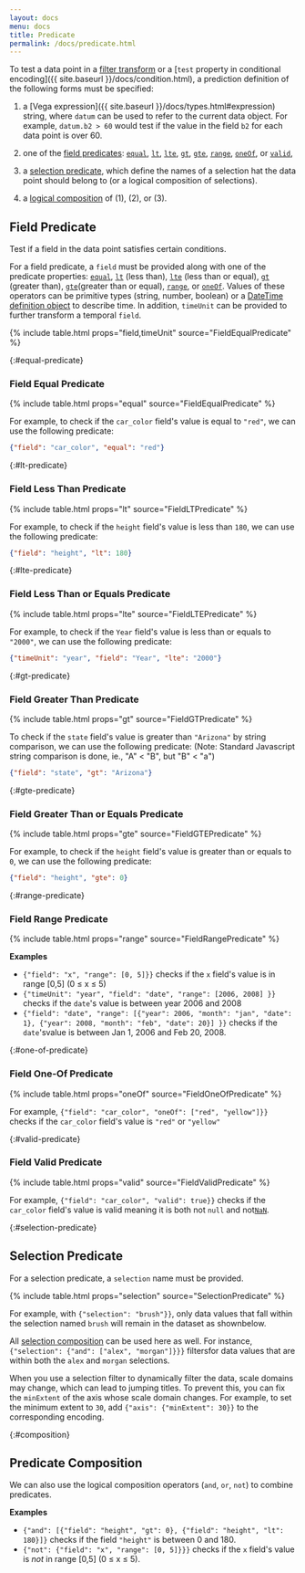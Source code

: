 ```yaml
---
layout: docs
menu: docs
title: Predicate
permalink: /docs/predicate.html
---
```


To test a data point in a [filter transform](filter.html) or a [`test` property in conditional encoding]({{ site.baseurl }}/docs/condition.html), a prediction definition of the following forms must be specified:

1. a [Vega expression]({{ site.baseurl }}/docs/types.html#expression) string, where `datum` can be used to refer to the current data object. For example, `datum.b2 > 60` would test if the value in the field `b2` for each data point is over 60.

2. one of the [field predicates](#field-predicate): [`equal`](#field-equal-predicate), [`lt`](#lt-predicate), [`lte`](#lte-predicate), [`gt`](#gt-predicate), [`gte`](#gte-predicate), [`range`](#range-predicate), [`oneOf`](#one-of-predicate), or [`valid`](#valid-predicate),

3. a [selection predicate](#selection-predicate), which define the names of a selection hat the data point should belong to (or a logical composition of selections).

4. a [logical composition](#composition) of (1), (2), or (3).

## Field Predicate

Test if a field in the data point satisfies certain conditions.

For a field predicate, a `field` must be provided along with one of the predicate properties: [`equal`](#equal-predicate), [`lt`](#lt-predicate) (less than), [`lte`](#lte-predicate) (less than or equal), [`gt`](#gt-predicate) (greater than), [`gte`](#gte-predicate)(greater than or equal), [`range`](#range-predicate), or [`oneOf`](#one-of-predicate). Values of these operators can be primitive types (string, number, boolean) or a [DateTime definition object](types.html#datetime) to describe time. In addition, `timeUnit` can be provided to further transform a temporal `field`.

{% include table.html props="field,timeUnit" source="FieldEqualPredicate" %}

{:#equal-predicate}

### Field Equal Predicate

{% include table.html props="equal" source="FieldEqualPredicate" %}

For example, to check if the `car_color` field's value is equal to `"red"`, we can use the following predicate:

```json
{"field": "car_color", "equal": "red"}
```

{:#lt-predicate}

### Field Less Than Predicate

{% include table.html props="lt" source="FieldLTPredicate" %}

For example, to check if the `height` field's value is less than `180`, we can use the following predicate:

```json
{"field": "height", "lt": 180}
```

{:#lte-predicate}

### Field Less Than or Equals Predicate

{% include table.html props="lte" source="FieldLTEPredicate" %}

For example, to check if the `Year` field's value is less than or equals to `"2000"`, we can use the following predicate:

```json
{"timeUnit": "year", "field": "Year", "lte": "2000"}
```

{:#gt-predicate}

### Field Greater Than Predicate

{% include table.html props="gt" source="FieldGTPredicate" %}

To check if the `state` field's value is greater than `"Arizona"` by string comparison, we can use the following predicate: (Note: Standard Javascript string comparison is done, ie., "A" < "B", but "B" < "a")

```json
{"field": "state", "gt": "Arizona"}
```

{:#gte-predicate}

### Field Greater Than or Equals Predicate

{% include table.html props="gte" source="FieldGTEPredicate" %}

For example, to check if the `height` field's value is greater than or equals to `0`, we can use the following predicate:

```json
{"field": "height", "gte": 0}
```

{:#range-predicate}

### Field Range Predicate

{% include table.html props="range" source="FieldRangePredicate" %}

**Examples**

- `{"field": "x", "range": [0, 5]}}` checks if the `x` field's value is in range [0,5] (0 ≤ x ≤ 5)
- `{"timeUnit": "year", "field": "date", "range": [2006, 2008] }}` checks if the `date`'s value is between year 2006 and 2008
- `{"field": "date", "range": [{"year": 2006, "month": "jan", "date": 1}, {"year": 2008, "month": "feb", "date": 20}] }}` checks if the `date`'svalue is between Jan 1, 2006 and Feb 20, 2008.

{:#one-of-predicate}

### Field One-Of Predicate

{% include table.html props="oneOf" source="FieldOneOfPredicate" %}

For example, `{"field": "car_color", "oneOf": ["red", "yellow"]}}` checks if the `car_color` field's value is `"red"` or `"yellow"`

{:#valid-predicate}

### Field Valid Predicate

{% include table.html props="valid" source="FieldValidPredicate" %}

For example, `{"field": "car_color", "valid": true}}` checks if the `car_color` field's value is valid meaning it is both not `null` and not[`NaN`](https://developer.mozilla.org/en-US/docs/Web/JavaScript/Reference/Global_Objects/NaN).

{:#selection-predicate}

## Selection Predicate

For a selection predicate, a `selection` name must be provided.

{% include table.html props="selection" source="SelectionPredicate" %}

For example, with `{"selection": "brush"}}`, only data values that fall within the selection named `brush` will remain in the dataset as shownbelow.

<div class="vl-example" data-name="selection_filter"></div>

All [selection composition](selection.html#compose) can be used here as well. For instance, `{"selection": {"and": ["alex", "morgan"]}}}` filtersfor data values that are within both the `alex` and `morgan` selections.

When you use a selection filter to dynamically filter the data, scale domains may change, which can lead to jumping titles. To prevent this, you can fix the `minExtent` of the axis whose scale domain changes. For example, to set the minimum extent to `30`, add `{"axis": {"minExtent": 30}}` to the corresponding encoding.

{:#composition}

## Predicate Composition

We can also use the logical composition operators (`and`, `or`, `not`) to combine predicates.

**Examples**

- `{"and": [{"field": "height", "gt": 0}, {"field": "height", "lt": 180}]}` checks if the field `"height"` is between 0 and 180.
- `{"not": {"field": "x", "range": [0, 5]}}}` checks if the `x` field's value is _not_ in range [0,5] (0 ≤ x ≤ 5).
